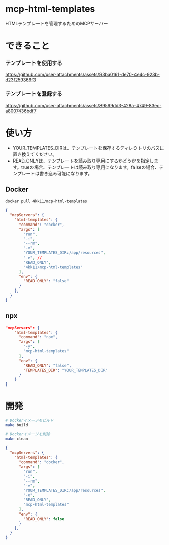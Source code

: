 # mcp-html-templates

HTMLテンプレートを管理するためのMCPサーバー

# できること
### テンプレートを使用する
https://github.com/user-attachments/assets/93ba0161-de70-4e4c-923b-d23f259366f3

### テンプレートを登録する
https://github.com/user-attachments/assets/89599dd3-428a-4749-83ec-a8007436bdf7


# 使い方

- YOUR_TEMPLATES_DIRは、テンプレートを保存するディレクトリのパスに置き換えてください。
- READ_ONLYは、テンプレートを読み取り専用にするかどうかを指定します。trueの場合、テンプレートは読み取り専用になります。falseの場合、テンプレートは書き込み可能になります。

## Docker

```bash
docker pull 4kk11/mcp-html-templates
```

```json
{
  "mcpServers": {
    "html-templates": {
      "command": "docker",
      "args": [
        "run",
        "-i",
        "--rm",
        "-v",
        "YOUR_TEMPLATES_DIR:/app/resources",
        "-e", // 
        "READ_ONLY",
        "4kk11/mcp-html-templates"
      ],
      "env": {
        "READ_ONLY": "false"
      }
    },
  }
}
```


## npx

```json
"mcpServers": {
    "html-templates": {
      "command": "npx",
      "args": [
        "-y",
        "mcp-html-templates"
      ],
      "env": {
        "READ_ONLY": "false",
        "TEMPLATES_DIR": "YOUR_TEMPLATES_DIR"
      }
    }
}
```

# 開発
```bash
# Dockerイメージをビルド
make build

# Dockerイメージを削除
make clean
```

```json
{
  "mcpServers": {
    "html-templates": {
      "command": "docker",
      "args": [
        "run",
        "-i",
        "--rm",
        "-v",
        "YOUR_TEMPLATES_DIR:/app/resources",
        "-e",
        "READ_ONLY",
        "mcp-html-templates"
      ],
      "env": {
        "READ_ONLY": false
      }
    },
  }
}
```

